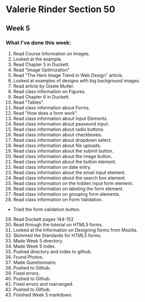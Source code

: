 # Valerie Rinder Section 50
## Week 5
### What I've done this week:

1. Read Course Information on Images.
2. Looked at the example.
3. Read Chapter 5 in Duckett.
4. Read "Image Optimization"
5. Read "The Hero Image Trend in Web Design" article.
6. Looked at examples of designs with big background images.
7. Read article by Gisele Muller.
8. Read class information on Figures.
9. Read Chapter 6 in Duckett.
10. Read "Tables".
11. Read class information about Forms.
12. Read "How does a form work".
13. Read class information about Input Elements.
14. Read class information about password input.
15. Read class information about radio buttons.
16. Read class information about checkboxes.
17. Read class information about dropdown select.
18. Read class information about file uploads.
19. Read class information about the submit button.
20. Read class information about the image button.
21. Read class information about the button element.
22. Read class information on date entry.
23. Read class information about the email input element.
24. Read class information about the search box element.
25. Read class information on the hidden input form element.
26. Read class information on labeling the form element.
27. Read class information on grouping form elements.
28. Read class information on Form Validation.
* Tried the form validation button.
29. Read Duckett pages 144-152
30. Read through the tutorial on HTML5 forms.
31. Looked at the Information on Designing forms from Mozilla.
32. Skimmed the Standards for HTML5 forms.
33. Made Week 5 directory.
34. Made Week 5 index.
35. Pushed directory and index to github.
36. Found Photos.
37. Made Questionnaire.
38. Pushed to Github.
39. Fixed errors.
40. Pushed to Github.
41. Fixed errors and rearranged.
42. Pushed to Github.
43. Finished Week 5 markdown.
